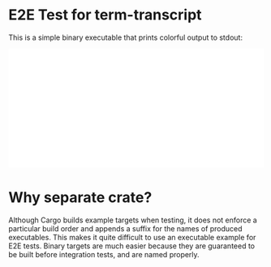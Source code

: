 # E2E Test for term-transcript

This is a simple binary executable that prints colorful output to stdout:

![Example of output](../../examples/rainbow.svg)

# Why separate crate?

Although Cargo builds example targets when testing, it does not enforce
a particular build order and appends a suffix for the names of produced executables. 
This makes it quite difficult to use an executable example for E2E tests.
Binary targets are much easier because they are guaranteed to be built before
integration tests, and are named properly.
